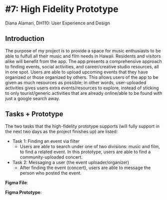 # #7: High Fidelity Prototype
Diana Alamari, DH110: User Experience and Design


## Introduction
The purpose of my project is to provide a space for music enthusiasts to be able to fulfull all their music and film needs in Hawaii. Residents and visitors alike will benefit from the app. The app presents a comprehensive approach to finding events, social activities, and career/creative studio resources, all in one spot. Users are able to upload upcoming events that they have organized or those organized by others. This allows users of the app to be given as much resources as possible; in other words, user-uploaded activities gives users extra events/resources to explore, instead of sticking to only tourist/generic activities that are already online/able to be found with just a google search away.


## Tasks + Prototype

The two tasks that the high-fidelity prototype supports (will fully support in the next two days as the project finishes up) are listed:
- Task 1: Finding an event via filter
  - Users are able to search under one of two divisions: music and film, to find a related event. In this prototype, users are able to find a community-uploaded concert. 
- Task 2: Messaging a user (the event uploader/organizer)
  - After finding the event (concert), users are able to message the person who posted the event. 


**Figma File**: 

**Figma Prototype**: 
